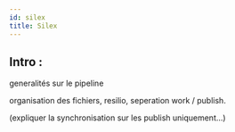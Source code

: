 ```yaml
---
id: silex
title: Silex
---
```


## Intro :

generalités sur le pipeline

organisation des fichiers, resilio, seperation work / publish.

(expliquer la synchronisation sur les publish uniquement...)
